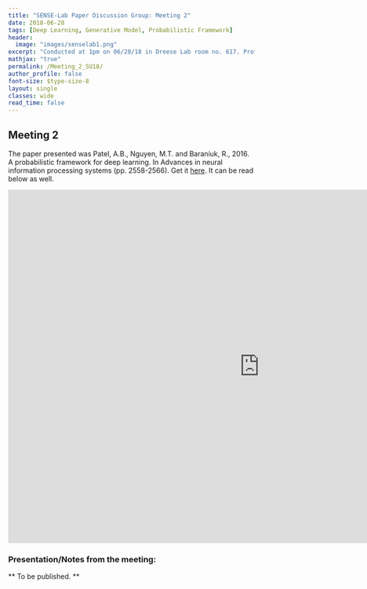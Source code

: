 ```yaml
---
title: "SENSE-Lab Paper Discussion Group: Meeting 2"
date: 2018-06-28 
tags: [Deep Learning, Generative Model, Probabilistic Framework]
header:
  image: "images/senselab1.png"
excerpt: "Conducted at 1pm on 06/28/18 in Dreese Lab room no. 617. Professor Ertin (.1@osu.edu) presented the second paper."
mathjax: "true"
permalink: /Meeting_2_SU18/
author_profile: false
font-size: $type-size-8
layout: single
classes: wide
read_time: false
---
```



## Meeting 2


The paper presented was Patel, A.B., Nguyen, M.T. and Baraniuk, R., 2016. A probabilistic framework for deep learning. In Advances in neural information processing systems (pp. 2558-2566).
Get it [here](https://arxiv.org/pdf/1612.01936.pdf). It can be read below as well.

<embed src="https://arxiv.org/pdf/1612.01936.pdf" type="application/pdf" width="1024px" height="720px" />

### Presentation/Notes from the meeting:

** To be published. **


